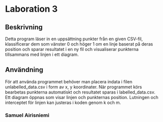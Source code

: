 # Laboration 3 

## Beskrivning

Detta program läser in en uppsättning punkter från en given CSV-fil, klassificerar dem som vänster 0 och höger 1 om en linje baserat på deras position och sparar resultatet i en ny fil och visualiserar punkterna tillsammans med linjen i ett diagram.

## Användning
För att använda programmet behöver man placera indata i filen unlabelled_data.csv i form av x, y koordinater. När programmet körs bearbetas punkterna automatiskt och resultatet sparas i labelled_data.csv. Ett diagram öppnas som visar linjen och punkternas position. Lutningen och interceptet för linjen kan justeras i koden genom k och m.

### Samuel Airisniemi